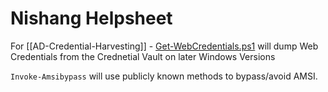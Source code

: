 # Nishang Helpsheet

For [[AD-Credential-Harvesting]] - [Get-WebCredentials.ps1](https://github.com/samratashok/nishang/blob/master/Gather/Get-WebCredentials.ps1) will dump Web Credentials from the Crednetial Vault on later Windows Versions 




`Invoke-Amsibypass` will use  publicly known methods to bypass/avoid AMSI.